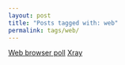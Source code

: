 ```yaml
---
layout: post
title: "Posts tagged with: web"
permalink: tags/web/
---
```

[Web browser poll](/2012/02/web-browser-poll)
[Xray](/2011/12/xray)
